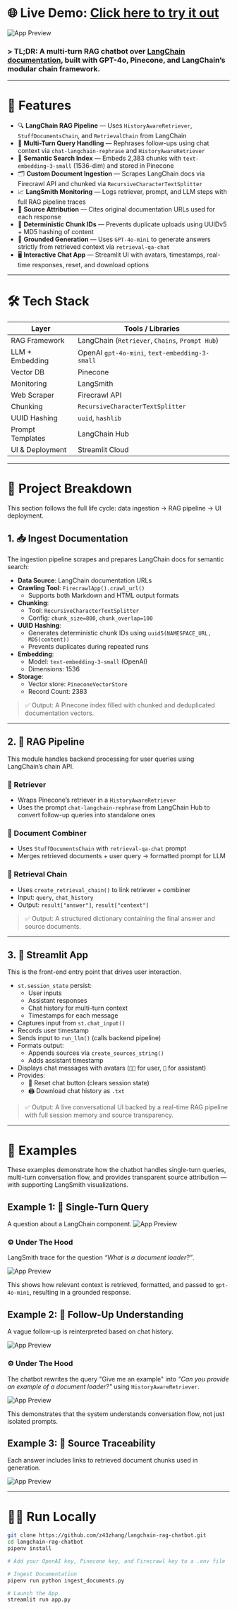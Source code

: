 # 🌐 **Live Demo**: [Click here to try it out](https://zhang-chatbot.streamlit.app/)

![App Preview](https://github.com/z43zhang/langchain-chatbot/blob/main/assets/main1.png)

### > **TL;DR**: A multi-turn RAG chatbot over [LangChain documentation](https://python.langchain.com/), built with GPT-4o, Pinecone, and LangChain’s modular chain framework. 


---

# 🚀 Features

* 🔍 **LangChain RAG Pipeline** — Uses `HistoryAwareRetriever`, `StuffDocumentsChain`, and `RetrievalChain` from LangChain
* 🔄 **Multi-Turn Query Handling** — Rephrases follow-ups using chat context via `chat-langchain-rephrase` and `HistoryAwareRetriever`
* 🧠 **Semantic Search Index** — Embeds 2,383 chunks with `text-embedding-3-small` (1536-dim) and stored in Pinecone
* 🗂️ **Custom Document Ingestion** — Scrapes LangChain docs via Firecrawl API and chunked via `RecursiveCharacterTextSplitter`
* 📈 **LangSmith Monitoring** — Logs retriever, prompt, and LLM steps with full RAG pipeline traces
* 🔗 **Source Attribution** — Cites original documentation URLs used for each response
* 🧬 **Deterministic Chunk IDs** — Prevents duplicate uploads using UUIDv5 + MD5 hashing of content
* 🤖 **Grounded Generation** — Uses `GPT-4o-mini` to generate answers strictly from retrieved context via `retrieval-qa-chat`
* 🖥️ **Interactive Chat App** — Streamlit UI with avatars, timestamps, real-time responses, reset, and download options

---

# 🛠️ Tech Stack

| Layer            | Tools / Libraries                                      |
|------------------|--------------------------------------------------------|
| RAG Framework    | LangChain (`Retriever`, `Chains`, `Prompt Hub`)        |
| LLM + Embedding  | OpenAI `gpt-4o-mini`, `text-embedding-3-small`         |            
| Vector DB        | Pinecone                                               |
| Monitoring       | LangSmith                                              |
| Web Scraper      | Firecrawl API                                          |
| Chunking         | `RecursiveCharacterTextSplitter`                       |
| UUID Hashing     | `uuid`, `hashlib`                                      |
| Prompt Templates | LangChain Hub                                          |
| UI & Deployment  | Streamlit Cloud                                        |

---

# 🔬 Project Breakdown

This section follows the full life cycle: data ingestion → RAG pipeline → UI deployment.

## 1. 📥 Ingest Documentation 

The ingestion pipeline scrapes and prepares LangChain docs for semantic search:

- **Data Source**: LangChain documentation URLs
- **Crawling Tool**: `FirecrawlApp().crawl_url()`
  - Supports both Markdown and HTML output formats
- **Chunking**: 
  - Tool: `RecursiveCharacterTextSplitter`  
  - Config: `chunk_size=800`, `chunk_overlap=100`
- **UUID Hashing**: 
  - Generates deterministic chunk IDs using `uuid5(NAMESPACE_URL, MD5(content))`  
  - Prevents duplicates during repeated runs
- **Embedding**: 
  - Model: `text-embedding-3-small` (OpenAI)
  - Dimensions: 1536
- **Storage**: 
  - Vector store: `PineconeVectorStore`
  - Record Count: 2383

> ✅ Output: A Pinecone index filled with chunked and deduplicated documentation vectors.

---

## 2. 🔧 RAG Pipeline

This module handles backend processing for user queries using LangChain’s chain API.

### 🔹 Retriever
   - Wraps Pinecone’s retriever in a `HistoryAwareRetriever`  
   - Uses the prompt `chat-langchain-rephrase` from LangChain Hub to convert follow-up queries into standalone ones

### 🔹 Document Combiner  
   - Uses `StuffDocumentsChain` with `retrieval-qa-chat` prompt  
   - Merges retrieved documents + user query → formatted prompt for LLM

### 🔹 Retrieval Chain
   - Uses `create_retrieval_chain()` to link retriever + combiner  
   - Input: `query`, `chat_history`  
   - Output: `result["answer"]`, `result["context"]`

> ✅ Output: A structured dictionary containing the final answer and source documents.

---

## 3. 💬 Streamlit App 

This is the front-end entry point that drives user interaction.

- `st.session_state` persist:
  - User inputs
  - Assistant responses
  - Chat history for multi-turn context
  - Timestamps for each message
- Captures input from `st.chat_input()`
- Records user timestamp
- Sends input to `run_llm()` (calls backend pipeline)
- Formats output:
  - Appends sources via `create_sources_string()`
  - Adds assistant timestamp
- Displays chat messages with avatars (`🧑‍💻` for user, `🤖` for assistant)
- Provides:
  - 🔄 Reset chat button (clears session state)
  - 🖨️ Download chat history as `.txt`

> ✅ Output: A live conversational UI backed by a real-time RAG pipeline with full session memory and source transparency.

---

# 🧪 Examples

These examples demonstrate how the chatbot handles single-turn queries, multi-turn conversation flow, and provides transparent source attribution — with supporting LangSmith visualizations.

## Example 1: 📌 Single-Turn Query

A question about a LangChain component.
![App Preview](https://github.com/z43zhang/langchain-chatbot/blob/main/assets/main2.png)

### ⚙️ Under The Hood

LangSmith trace for the question _“What is a document loader?”_. 

![App Preview](https://github.com/z43zhang/langchain-chatbot/blob/main/assets/rag.png)

This shows how relevant context is retrieved, formatted, and passed to `gpt-4o-mini`, resulting in a grounded response.

## Example 2: 📌 Follow-Up Understanding

A vague follow-up is reinterpreted based on chat history.

![App Preview](https://github.com/z43zhang/langchain-chatbot/blob/main/assets/history1.png)

### ⚙️ Under The Hood

The chatbot rewrites the query "Give me an example" into _"Can you provide an example of a document loader?"_ using `HistoryAwareRetriever`.

![App Preview](https://github.com/z43zhang/langchain-chatbot/blob/main/assets/rewriting.png)

This demonstrates that the system understands conversation flow, not just isolated prompts.

## Example 3: 📌 Source Traceability

Each answer includes links to retrieved document chunks used in generation.

![App Preview](https://github.com/z43zhang/langchain-chatbot/blob/main/assets/source.png)

---

# 🧑‍💻 Run Locally

```bash
git clone https://github.com/z43zhang/langchain-rag-chatbot.git
cd langchain-rag-chatbot
pipenv install 

# Add your OpenAI key, Pinecone key, and Firecrawl key to a .env file

# Ingest Documentation
pipenv run python ingest_documents.py

# Launch the App
streamlit run app.py

